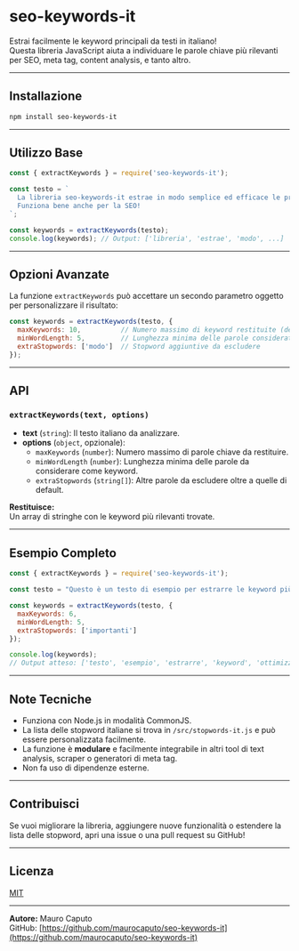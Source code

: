 
# seo-keywords-it

Estrai facilmente le keyword principali da testi in italiano!  
Questa libreria JavaScript aiuta a individuare le parole chiave più rilevanti per SEO, meta tag, content analysis, e tanto altro.

---

##  Installazione

```bash
npm install seo-keywords-it
```

---

##  Utilizzo Base

```js
const { extractKeywords } = require('seo-keywords-it');

const testo = `
  La libreria seo-keywords-it estrae in modo semplice ed efficace le principali parole chiave dai testi italiani.
  Funziona bene anche per la SEO!
`;

const keywords = extractKeywords(testo);
console.log(keywords); // Output: ['libreria', 'estrae', 'modo', ...]
```

---

##  Opzioni Avanzate

La funzione `extractKeywords` può accettare un secondo parametro oggetto per personalizzare il risultato:

```js
const keywords = extractKeywords(testo, {
  maxKeywords: 10,          // Numero massimo di keyword restituite (default: 8 o 15 in base al testo)
  minWordLength: 5,         // Lunghezza minima delle parole considerate (default: 4)
  extraStopwords: ['modo']  // Stopword aggiuntive da escludere
});
```

---

##  API

### `extractKeywords(text, options)`

- **text** (`string`): Il testo italiano da analizzare.
- **options** (`object`, opzionale):
  - `maxKeywords` (`number`): Numero massimo di parole chiave da restituire.
  - `minWordLength` (`number`): Lunghezza minima delle parole da considerare come keyword.
  - `extraStopwords` (`string[]`): Altre parole da escludere oltre a quelle di default.

**Restituisce:**  
Un array di stringhe con le keyword più rilevanti trovate.

---

##  Esempio Completo

```js
const { extractKeywords } = require('seo-keywords-it');

const testo = "Questo è un testo di esempio per estrarre le keyword più importanti e ottimizzare la SEO.";

const keywords = extractKeywords(testo, {
  maxKeywords: 6,
  minWordLength: 5,
  extraStopwords: ['importanti']
});

console.log(keywords);
// Output atteso: ['testo', 'esempio', 'estrarre', 'keyword', 'ottimizzare', 'seo']
```

---

##  Note Tecniche

- Funziona con Node.js in modalità CommonJS.
- La lista delle stopword italiane si trova in `/src/stopwords-it.js` e può essere personalizzata facilmente.
- La funzione è **modulare** e facilmente integrabile in altri tool di text analysis, scraper o generatori di meta tag.
- Non fa uso di dipendenze esterne.

---

##  Contribuisci

Se vuoi migliorare la libreria, aggiungere nuove funzionalità o estendere la lista delle stopword, apri una issue o una pull request su GitHub!

---

##  Licenza

[MIT](./LICENSE)

---

**Autore:** Mauro Caputo  
GitHub: [https://github.com/maurocaputo/seo-keywords-it](https://github.com/maurocaputo/seo-keywords-it)
